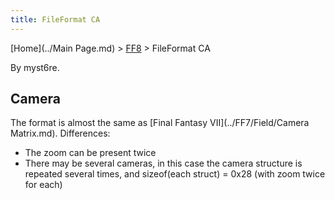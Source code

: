 ```yaml
---
title: FileFormat CA
---
```


[Home](../Main Page.md) > [FF8](../FF8.md) > FileFormat CA

By myst6re.

## Camera

The format is almost the same as [Final Fantasy VII](../FF7/Field/Camera Matrix.md). Differences:

-   The zoom can be present twice
-   There may be several cameras, in this case the camera structure is repeated several times, and sizeof(each struct) = 0x28 (with zoom twice for each)
